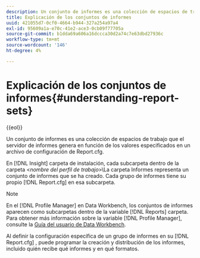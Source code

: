 ```yaml
---
description: Un conjunto de informes es una colección de espacios de trabajo que el servidor de informes genera en función de los valores especificados en un archivo de configuración de Report.cfg.
title: Explicación de los conjuntos de informes
uuid: 421055d7-0cf0-4664-b944-327a254a97a4
exl-id: 95609a1a-e70c-41e2-ace3-0cb09f77705a
source-git-commit: b1dda69a606a16dccca30d2a74c7e63dbd27936c
workflow-type: tm+mt
source-wordcount: '146'
ht-degree: 4%

---
```


# Explicación de los conjuntos de informes{#understanding-report-sets}

{{eol}}

Un conjunto de informes es una colección de espacios de trabajo que el servidor de informes genera en función de los valores especificados en un archivo de configuración de Report.cfg.

En [!DNL Insight] carpeta de instalación, cada subcarpeta dentro de la carpeta &lt;*nombre del perfil de trabajo*>\La carpeta Informes representa un conjunto de informes que se ha creado. Cada grupo de informes tiene su propio [!DNL Report.cfg] en esa subcarpeta.

>[!NOTE]
>
>En el [!DNL Profile Manager] en Data Workbench, los conjuntos de informes aparecen como subcarpetas dentro de la variable [!DNL Reports] carpeta. Para obtener más información sobre la variable [!DNL Profile Manager], consulte la [Guía del usuario de Data Workbench](https://experienceleague.adobe.com/docs/data-workbench/using/home.html#Data_Workbench_Help).

Al definir la configuración específica de un grupo de informes en su [!DNL Report.cfg] , puede programar la creación y distribución de los informes, incluido quién recibe qué informes y en qué formatos.

